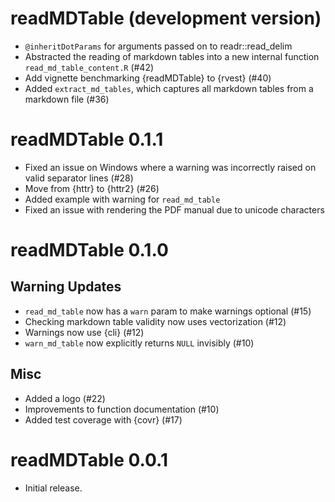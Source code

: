 # readMDTable (development version)

* `@inheritDotParams` for arguments passed on to readr::read_delim
* Abstracted the reading of markdown tables into a new internal function `read_md_table_content.R` (#42)
* Add vignette benchmarking {readMDTable} to {rvest} (#40)
* Added `extract_md_tables`, which captures all markdown tables from a markdown file (#36)

# readMDTable 0.1.1

* Fixed an issue on Windows where a warning was incorrectly raised on valid separator lines (#28)
* Move from {httr} to {httr2} (#26)
* Added example with warning for `read_md_table`
* Fixed an issue with rendering the PDF manual due to unicode characters 

# readMDTable 0.1.0

## Warning Updates

* `read_md_table` now has a `warn` param to make warnings optional (#15)
* Checking markdown table validity now uses vectorization (#12)
* Warnings now use {cli} (#12)
* `warn_md_table` now explicitly returns `NULL` invisibly (#10)

## Misc

* Added a logo (#22)
* Improvements to function documentation (#10)
* Added test coverage with {covr} (#17)

# readMDTable 0.0.1

* Initial release.
